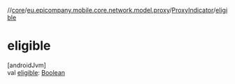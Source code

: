//[core](../../../index.md)/[eu.epicompany.mobile.core.network.model.proxy](../index.md)/[ProxyIndicator](index.md)/[eligible](eligible.md)

# eligible

[androidJvm]\
val [eligible](eligible.md): [Boolean](https://kotlinlang.org/api/latest/jvm/stdlib/kotlin/-boolean/index.html)

